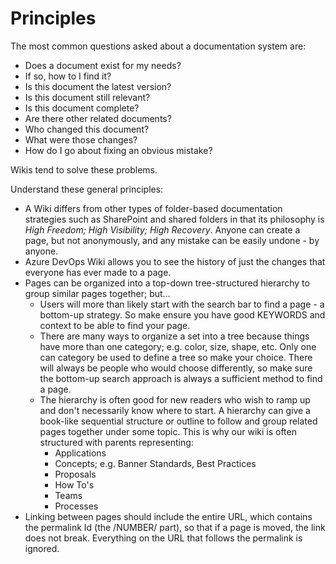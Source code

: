 # Principles

The most common questions asked about a documentation system are:

* Does a document exist for my needs?
* If so, how to I find it?
* Is this document the latest version?
* Is this document still relevant?
* Is this document complete?
* Are there other related documents?
* Who changed this document?
* What were those changes?
* How do I go about fixing an obvious mistake?


Wikis tend to solve these problems.

Understand these general principles:

* A Wiki differs from other types of folder-based documentation strategies such as SharePoint and shared folders in that its philosophy is *High Freedom; High Visibility; High Recovery*. Anyone can create a page, but not anonymously, and any mistake can be easily undone - by anyone.
* Azure DevOps Wiki allows you to see the history of just the changes that everyone has ever made to a page.
* Pages can be organized into a top-down tree-structured hierarchy to group similar pages together; but...
  * Users will more than likely start with the search bar to find a page - a bottom-up strategy. So make ensure you have good KEYWORDS and context to be able to find your page.
  * There are many ways to organize a set into a tree because things have more than one category; e.g. color, size, shape, etc. Only one can category be used to define a tree so make your choice. There will always be people who would choose differently, so make sure the bottom-up search approach is always a sufficient method to find a page.
  * The hierarchy is often good for new readers who wish to ramp up and don't necessarily know where to start. A hierarchy can give a book-like sequential structure or outline to follow and group related pages together under some topic. This is why our wiki is often structured with parents representing:
    * Applications
    * Concepts; e.g. Banner Standards, Best Practices
    * Proposals
    * How To's
    * Teams
    * Processes
* Linking between pages should include the entire URL, which contains the permalink Id (the /NUMBER/ part), so that if a page is moved, the link does not break. Everything on the URL that follows the permalink is ignored.

